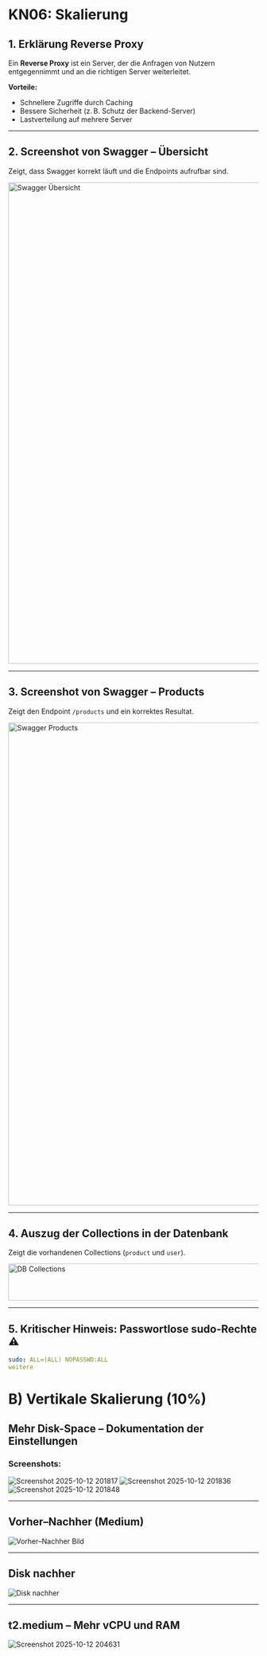 # KN06: Skalierung

## 1. Erklärung Reverse Proxy
Ein **Reverse Proxy** ist ein Server, der die Anfragen von Nutzern entgegennimmt und an die richtigen Server weiterleitet.  

**Vorteile:**
- Schnellere Zugriffe durch Caching  
- Bessere Sicherheit (z. B. Schutz der Backend-Server)  
- Lastverteilung auf mehrere Server

---

## 2. Screenshot von Swagger – Übersicht
Zeigt, dass Swagger korrekt läuft und die Endpoints aufrufbar sind.

<img width="1903" height="967" alt="Swagger Übersicht" src="https://github.com/user-attachments/assets/d4b6e5b2-9fef-44a4-a74d-17b1733399fe" />

---

## 3. Screenshot von Swagger – Products
Zeigt den Endpoint `/products` und ein korrektes Resultat.

<img width="1900" height="970" alt="Swagger Products" src="https://github.com/user-attachments/assets/3643c421-57e1-4754-8706-3d108db601ef" />

---

## 4. Auszug der Collections in der Datenbank
Zeigt die vorhandenen Collections (`product` und `user`).

<img width="756" height="74" alt="DB Collections" src="https://github.com/user-attachments/assets/277a8981-35c3-44fe-ad18-57f157fdf02c" />

---

## 5. Kritischer Hinweis: Passwortlose sudo-Rechte ⚠️
```yaml
sudo: ALL=(ALL) NOPASSWD:ALL
weitere
```

# B) Vertikale Skalierung (10%)

## Mehr Disk-Space – Dokumentation der Einstellungen

### Screenshots:

![Screenshot 2025-10-12 201817](https://github.com/user-attachments/assets/af9e26b7-2458-4a7a-a5e4-7eca350fb4c9)
![Screenshot 2025-10-12 201836](https://github.com/user-attachments/assets/ca032455-052c-4387-a9ec-ec5216d76928)
![Screenshot 2025-10-12 201848](https://github.com/user-attachments/assets/19485fb0-db44-452b-b3d5-78a8a5f8e366)

---

## Vorher–Nachher (Medium)

![Vorher–Nachher Bild](https://github.com/user-attachments/assets/b9823bb4-0477-4945-af6c-57931eb5cd65)

---

## Disk nachher

![Disk nachher](https://github.com/user-attachments/assets/ffb33bd8-0ef3-4330-bd9f-a61c27c1cdfd)

---

## t2.medium – Mehr vCPU und RAM

![Screenshot 2025-10-12 204631](https://github.com/user-attachments/assets/23e7680a-9d5f-4420-9f29-fa9f32d86148)




